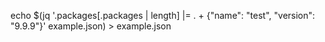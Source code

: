 echo $(jq '.packages[.packages | length] |= . + {"name": "test", "version": "9.9.9"}' example.json) > example.json
